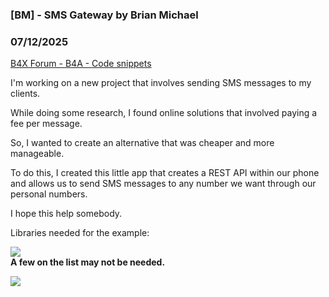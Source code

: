 ### [BM] - SMS Gateway by Brian Michael
### 07/12/2025
[B4X Forum - B4A - Code snippets](https://www.b4x.com/android/forum/threads/167756/)

I'm working on a new project that involves sending SMS messages to my clients.  
  
While doing some research, I found online solutions that involved paying a fee per message.  
  
So, I wanted to create an alternative that was cheaper and more manageable.  
  
To do this, I created this little app that creates a REST API within our phone and allows us to send SMS messages to any number we want through our personal numbers.  
  
I hope this help somebody.  
  
  
  
  
Libraries needed for the example:  
  
![](https://www.b4x.com/android/forum/attachments/165309)  
**A few on the list may not be needed.**  
  
  
  
![](https://www.b4x.com/android/forum/attachments/165308)